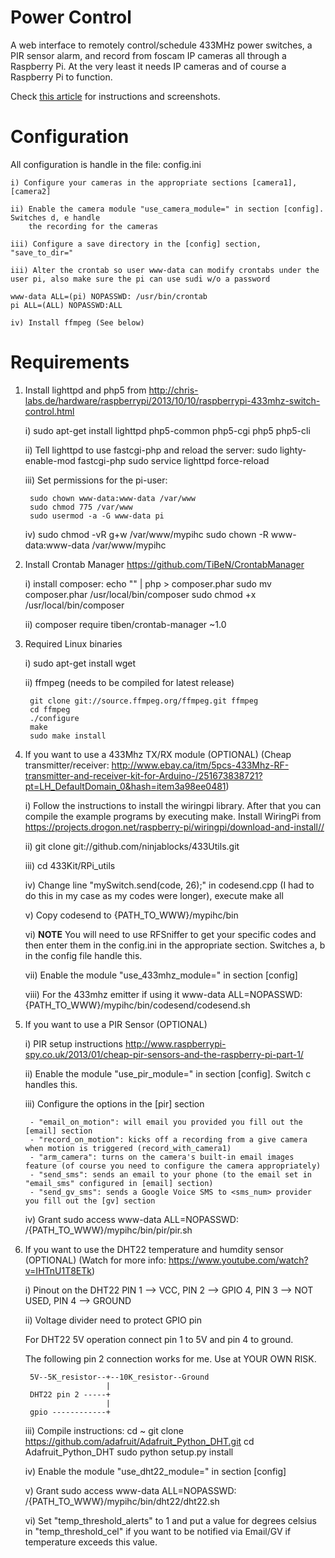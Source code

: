 Power Control
==================

A web interface to remotely control/schedule 433MHz power switches, a PIR sensor alarm, and record from foscam IP cameras all through a Raspberry Pi. At the very least it needs IP cameras and of course a Raspberry Pi to function.

Check [this article](http://bobbyromeo.com/wp/diy-alarm-monitoring-system-w-raspberry-pi-foscam-sensors/) for instructions and screenshots.


Configuration
==================
All configuration is handle in the file: config.ini

    i) Configure your cameras in the appropriate sections [camera1], [camera2]

    ii) Enable the camera module "use_camera_module=" in section [config]. Switches d, e handle
        the recording for the cameras

    iii) Configure a save directory in the [config] section, "save_to_dir="

    iii) Alter the crontab so user www-data can modify crontabs under the user pi, also make sure the pi can use sudi w/o a password

    www-data ALL=(pi) NOPASSWD: /usr/bin/crontab
    pi ALL=(ALL) NOPASSWD:ALL

    iv) Install ffmpeg (See below)


Requirements
==================

1) Install lighttpd and php5 from http://chris-labs.de/hardware/raspberrypi/2013/10/10/raspberrypi-433mhz-switch-control.html

    i) sudo apt-get install lighttpd php5-common php5-cgi php5 php5-cli

    ii) Tell lighttpd to use fastcgi-php and reload the server:
        sudo lighty-enable-mod fastcgi-php
        sudo service lighttpd force-reload

    iii) Set permissions for the pi-user:

        sudo chown www-data:www-data /var/www
        sudo chmod 775 /var/www
        sudo usermod -a -G www-data pi

    iv) sudo chmod -vR g+w /var/www/mypihc
        sudo chown -R www-data:www-data /var/www/mypihc


2) Install Crontab Manager https://github.com/TiBeN/CrontabManager

    i) install composer:
        echo "<?php echo file_get_contents('https://getcomposer.org/composer.phar') ?>" | php > composer.phar
        sudo mv composer.phar /usr/local/bin/composer
        sudo chmod +x /usr/local/bin/composer

    ii) composer require tiben/crontab-manager ~1.0

3) Required Linux binaries

    i) sudo apt-get install wget

    ii) ffmpeg (needs to be compiled for latest release)

        git clone git://source.ffmpeg.org/ffmpeg.git ffmpeg
        cd ffmpeg
        ./configure
        make
        sudo make install

4) If you want to use a 433Mhz TX/RX module (OPTIONAL)
    (Cheap transmitter/receiver: http://www.ebay.ca/itm/5pcs-433Mhz-RF-transmitter-and-receiver-kit-for-Arduino-/251673838721?pt=LH_DefaultDomain_0&hash=item3a98ee0481)

    i) Follow the instructions to install the wiringpi library. After that you can compile the example programs by executing make. Install WiringPi from https://projects.drogon.net/raspberry-pi/wiringpi/download-and-install//

    ii) git clone git://github.com/ninjablocks/433Utils.git

    iii) cd 433Kit/RPi_utils

    iv) Change line "mySwitch.send(code, 26);" in codesend.cpp (I had to do this in my case as my codes were longer), execute make all

    v) Copy codesend to {PATH_TO_WWW}/mypihc/bin

    vi) **NOTE** You will need to use RFSniffer to get your specific codes and then enter them in the config.ini in the appropriate section.
        Switches a, b in the config file handle this.

    vii) Enable the module "use_433mhz_module=" in section [config]

    viii) For the 433mhz emitter if using it
        www-data ALL=NOPASSWD: {PATH_TO_WWW}/mypihc/bin/codesend/codesend.sh

5) If you want to use a PIR Sensor (OPTIONAL)

    i) PIR setup instructions http://www.raspberrypi-spy.co.uk/2013/01/cheap-pir-sensors-and-the-raspberry-pi-part-1/

    ii) Enable the module "use_pir_module=" in section [config]. Switch c handles this.

    iii) Configure the options in the [pir] section

        - "email_on_motion": will email you provided you fill out the [email] section
        - "record_on_motion": kicks off a recording from a give camera when motion is triggered (record_with_camera1)
        - "arm_camera": turns on the camera's built-in email images feature (of course you need to configure the camera appropriately)
        - "send_sms": sends an email to your phone (to the email set in "email_sms" configured in [email] section)
        - "send_gv_sms": sends a Google Voice SMS to <sms_num> provider you fill out the [gv] section

    iv) Grant sudo access
    www-data ALL=NOPASSWD: /{PATH_TO_WWW}/mypihc/bin/pir/pir.sh

6) If you want to use the DHT22 temperature and humdity sensor (OPTIONAL)
    (Watch for more info: https://www.youtube.com/watch?v=IHTnU1T8ETk)

    i) Pinout on the DHT22
    PIN 1 --> VCC,
    PIN 2 --> GPIO 4,
    PIN 3 --> NOT USED,
    PIN 4 --> GROUND

    ii) Voltage divider need to protect GPIO pin

    For DHT22 5V operation connect pin 1 to 5V and pin 4 to ground.

    The following pin 2 connection works for me.  Use at YOUR OWN RISK.

        5V--5K_resistor--+--10K_resistor--Ground
                         |
        DHT22 pin 2 -----+
                         |
        gpio ------------+

    iii) Compile instructions:
        cd ~
        git clone https://github.com/adafruit/Adafruit_Python_DHT.git
        cd Adafruit_Python_DHT
        sudo python setup.py install

    iv) Enable the module "use_dht22_module=" in section [config]

    v) Grant sudo access
    www-data ALL=NOPASSWD: /{PATH_TO_WWW}/mypihc/bin/dht22/dht22.sh

    vi) Set "temp_threshold_alerts" to 1 and put a value for degrees celsius in "temp_threshold_cel" if you want to be notified via Email/GV if temperature exceeds this value.







